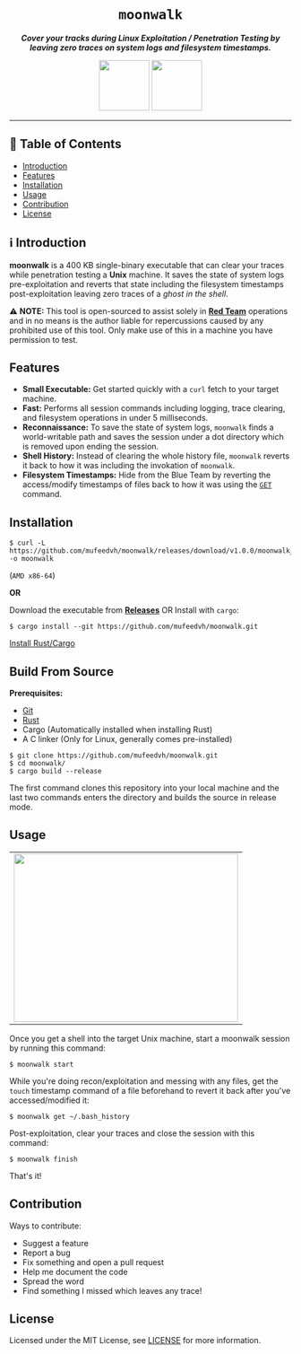 <div align="center">
  <h1><code>moonwalk</code></h1> 
  <p><strong><em>Cover your tracks during Linux Exploitation / Penetration Testing by leaving zero traces on system logs and filesystem timestamps.</em></strong></p>
  <img height="90" width="90" src="https://user-images.githubusercontent.com/26198477/146671442-78bb6781-b283-4f43-8754-d1d3b62ae627.gif">
  <img height="90" width="90" src="https://user-images.githubusercontent.com/26198477/146671305-5ffc26b4-1e0e-4436-9a1e-1e0dfc81f40e.gif">
</div>

---

## 📖 Table of Contents

- [Introduction](#%E2%84%B9%EF%B8%8F-introduction)
- [Features](#features)
- [Installation](#installation)
- [Usage](#usage)
- [Contribution](#contribution)
- [License](#license)

## ℹ️ Introduction

**moonwalk** is a 400 KB single-binary executable that can clear your traces while penetration testing a **Unix** machine. It saves the state of system logs pre-exploitation and reverts that state including the filesystem timestamps post-exploitation leaving zero traces of a _ghost in the shell_.

⚠️ **NOTE:** This tool is open-sourced to assist solely in [**Red Team**](https://en.wikipedia.org/wiki/Red_team) operations and in no means is the author liable for repercussions caused by any prohibited use of this tool. Only make use of this in a machine you have permission to test.

## Features

- **Small Executable:** Get started quickly with a `curl` fetch to your target machine.
- **Fast:** Performs all session commands including logging, trace clearing, and filesystem operations in under 5 milliseconds.
- **Reconnaissance:** To save the state of system logs, `moonwalk` finds a world-writable path and saves the session under a dot directory which is removed upon ending the session.
- **Shell History:** Instead of clearing the whole history file, `moonwalk` reverts it back to how it was including the invokation of `moonwalk`.
- **Filesystem Timestamps:** Hide from the Blue Team by reverting the access/modify timestamps of files back to how it was using the [`GET`](#usage) command.

## Installation

```
$ curl -L https://github.com/mufeedvh/moonwalk/releases/download/v1.0.0/moonwalk_linux -o moonwalk
```

(`AMD x86-64`)

**OR**

Download the executable from [**Releases**](https://github.com/mufeedvh/moonwalk/releases) OR Install with `cargo`:

    $ cargo install --git https://github.com/mufeedvh/moonwalk.git
    
[Install Rust/Cargo](https://rust-lang.org/tools/install)

## Build From Source

**Prerequisites:**

* [Git](https://git-scm.org/downloads)
* [Rust](https://rust-lang.org/tools/install)
* Cargo (Automatically installed when installing Rust)
* A C linker (Only for Linux, generally comes pre-installed)

```
$ git clone https://github.com/mufeedvh/moonwalk.git
$ cd moonwalk/
$ cargo build --release
```

The first command clones this repository into your local machine and the last two commands enters the directory and builds the source in release mode.

## Usage

<div align="center">
  <table>
    <tr>
      <td><img height="300" width="400" src="https://user-images.githubusercontent.com/26198477/146672354-9db1e7e5-bb8a-43e5-8b64-b2d1bbea547e.png"></td>
    </tr>
  </table>
</div>

Once you get a shell into the target Unix machine, start a moonwalk session by running this command:

    $ moonwalk start
    
While you're doing recon/exploitation and messing with any files, get the `touch` timestamp command of a file beforehand to revert it back after you've accessed/modified it:

    $ moonwalk get ~/.bash_history
    
Post-exploitation, clear your traces and close the session with this command:

    $ moonwalk finish
    
That's it!

## Contribution

Ways to contribute:

- Suggest a feature
- Report a bug
- Fix something and open a pull request
- Help me document the code
- Spread the word
- Find something I missed which leaves any trace!

## License

Licensed under the MIT License, see <a href="https://github.com/mufeedvh/moonwalk/blob/master/LICENSE">LICENSE</a> for more information.
